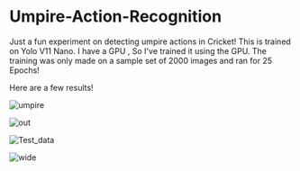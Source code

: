 # Umpire-Action-Recognition
Just a fun experiment on detecting umpire actions in Cricket! This is trained on Yolo V11 Nano.  I have a GPU , So I've trained it using the GPU. The training was only made on a sample set of 2000 images and ran for 25 Epochs!  

Here are a few results!

![umpire](https://github.com/user-attachments/assets/a0036c2d-5636-4969-a130-74ae39bb6b9d)

![out](https://github.com/user-attachments/assets/090a7370-597c-4c92-a782-18d764346c8d)

![Test_data](https://github.com/user-attachments/assets/f651ed7e-3d5f-44cc-87ba-a3b43dacb756)

![wide](https://github.com/user-attachments/assets/a9edf124-e229-489f-82f2-99c278d7b798)




